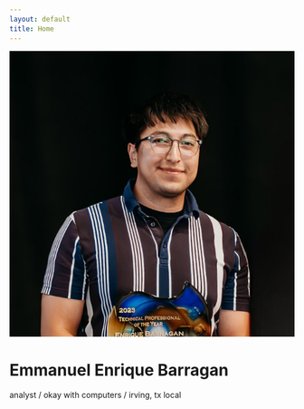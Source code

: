 ```yaml
---
layout: default
title: Home
---
```


<div class="flex justify-center mb-2">
  <img src="/assets/images/me.jpg" alt="Enrique" class="w-56 h-56 rounded-full object-cover border border-gray-300 shadow-sm">
</div>

<div class="mx-auto max-w-xl px-4 pt-4 pb-10 text-center space-y-4">
  <div>
    <h1 class="text-2xl font-semibold font-sans">Emmanuel Enrique Barragan</h1>
    <p class="text-xs sm:text-sm text-gray-600">analyst / okay with computers / irving, tx local</p>
  </div>
</div>
